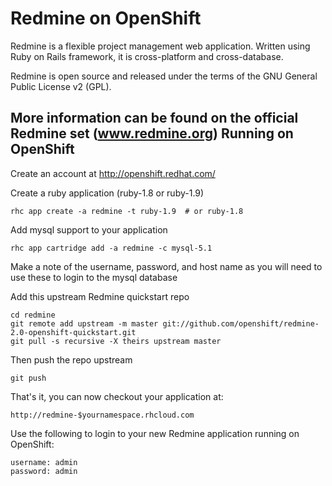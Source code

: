 Redmine on OpenShift
=========================
 
Redmine is a flexible project management web application. Written using Ruby on Rails framework, it is cross-platform and cross-database.

Redmine is open source and released under the terms of the GNU General Public License v2 (GPL).

More information can be found on the official Redmine set (www.redmine.org)
Running on OpenShift
--------------------

Create an account at http://openshift.redhat.com/

Create a ruby application (ruby-1.8 or ruby-1.9)

	rhc app create -a redmine -t ruby-1.9  # or ruby-1.8

Add mysql support to your application
    
	rhc app cartridge add -a redmine -c mysql-5.1

Make a note of the username, password, and host name as you will need to use these to login to the mysql database

Add this upstream Redmine quickstart repo

	cd redmine
	git remote add upstream -m master git://github.com/openshift/redmine-2.0-openshift-quickstart.git
	git pull -s recursive -X theirs upstream master

Then push the repo upstream

	git push

That's it, you can now checkout your application at:

	http://redmine-$yournamespace.rhcloud.com


Use the following to login to your new Redmine application running on OpenShift:

	username: admin
	password: admin

